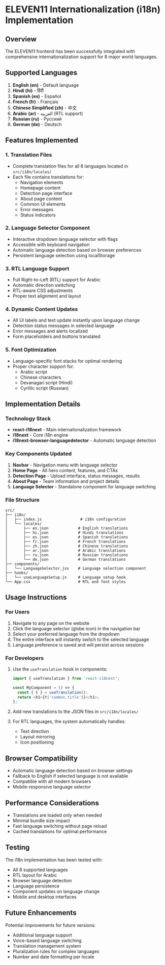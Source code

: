 # ELEVEN11 Internationalization (i18n) Implementation

## Overview
The ELEVEN11 frontend has been successfully integrated with comprehensive internationalization support for 8 major world languages.

## Supported Languages
1. **English (en)** - Default language
2. **Hindi (hi)** - हिंदी
3. **Spanish (es)** - Español
4. **French (fr)** - Français
5. **Chinese Simplified (zh)** - 中文
6. **Arabic (ar)** - العربية (RTL support)
7. **Russian (ru)** - Русский
8. **German (de)** - Deutsch

## Features Implemented

### 1. Translation Files
- Complete translation files for all 8 languages located in `src/i18n/locales/`
- Each file contains translations for:
  - Navigation elements
  - Homepage content
  - Detection page interface
  - About page content
  - Common UI elements
  - Error messages
  - Status indicators

### 2. Language Selector Component
- Interactive dropdown language selector with flags
- Accessible with keyboard navigation
- Automatic language detection based on browser preferences
- Persistent language selection using localStorage

### 3. RTL Language Support
- Full Right-to-Left (RTL) support for Arabic
- Automatic direction switching
- RTL-aware CSS adjustments
- Proper text alignment and layout

### 4. Dynamic Content Updates
- All UI labels and text update instantly upon language change
- Detection status messages in selected language
- Error messages and alerts localized
- Form placeholders and buttons translated

### 5. Font Optimization
- Language-specific font stacks for optimal rendering
- Proper character support for:
  - Arabic script
  - Chinese characters
  - Devanagari script (Hindi)
  - Cyrillic script (Russian)

## Implementation Details

### Technology Stack
- **react-i18next** - Main internationalization framework
- **i18next** - Core i18n engine
- **i18next-browser-languagedetector** - Automatic language detection

### Key Components Updated
1. **Navbar** - Navigation menu with language selector
2. **Home Page** - All hero content, features, and CTAs
3. **Detection Page** - Upload interface, status messages, results
4. **About Page** - Team information and project details
5. **Language Selector** - Standalone component for language switching

### File Structure
```
src/
├── i18n/
│   ├── index.js                 # i18n configuration
│   └── locales/
│       ├── en.json             # English translations
│       ├── hi.json             # Hindi translations
│       ├── es.json             # Spanish translations
│       ├── fr.json             # French translations
│       ├── zh.json             # Chinese translations
│       ├── ar.json             # Arabic translations
│       ├── ru.json             # Russian translations
│       └── de.json             # German translations
├── components/
│   └── LanguageSelector.jsx    # Language selection component
├── hooks/
│   └── useLanguageSetup.js     # Language setup hook
└── App.css                     # RTL and font styles
```

## Usage Instructions

### For Users
1. Navigate to any page on the website
2. Click the language selector (globe icon) in the navigation bar
3. Select your preferred language from the dropdown
4. The entire interface will instantly switch to the selected language
5. Language preference is saved and will persist across sessions

### For Developers
1. Use the `useTranslation` hook in components:
   ```javascript
   import { useTranslation } from 'react-i18next';
   
   const MyComponent = () => {
     const { t } = useTranslation();
     return <h1>{t('common.title')}</h1>;
   };
   ```

2. Add new translations to the JSON files in `src/i18n/locales/`

3. For RTL languages, the system automatically handles:
   - Text direction
   - Layout mirroring
   - Icon positioning

## Browser Compatibility
- Automatic language detection based on browser settings
- Fallback to English if selected language is not available
- Compatible with all modern browsers
- Mobile-responsive language selector

## Performance Considerations
- Translations are loaded only when needed
- Minimal bundle size impact
- Fast language switching without page reload
- Cached translations for optimal performance

## Testing
The i18n implementation has been tested with:
- All 8 supported languages
- RTL layout for Arabic
- Browser language detection
- Language persistence
- Component updates on language change
- Mobile and desktop interfaces

## Future Enhancements
Potential improvements for future versions:
- Additional language support
- Voice-based language switching
- Translation management system
- Pluralization rules for complex languages
- Number and date formatting per locale
